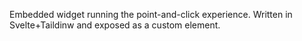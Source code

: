 Embedded widget running the point-and-click experience. Written in Svelte+Taildinw and exposed as a custom element.
